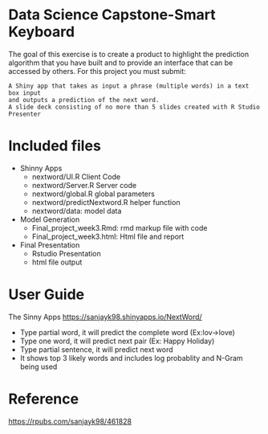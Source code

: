 # Data Science Capstone-Smart Keyboard
The goal of this exercise is to create a product to highlight the prediction algorithm that you have built and to provide an interface that can be accessed by others. For this project you must submit:

    A Shiny app that takes as input a phrase (multiple words) in a text box input 
    and outputs a prediction of the next word.
    A slide deck consisting of no more than 5 slides created with R Studio Presenter 
    
    
  # Included files
  
  * Shinny Apps 
     * nextword/UI.R Client Code
     * nextword/Server.R Server code
     * nextword/global.R global parameters 
     * nextword/predictNextword.R helper function
     * nextword/data: model data
 * Model Generation
    * Final_project_week3.Rmd: rmd markup file with code 
    * Final_project_week3.html: Html file and report 
 * Final Presentation
    * Rstudio Presentation
    * html file output
   
  # User Guide
  
The Sinny Apps <https://sanjayk98.shinyapps.io/NextWord/>

- Type partial word, it will predict the complete word (Ex:lov->love)
- Type one word, it will predict next pair (Ex: Happy Holiday)
- Type partial sentence, it will predict next word
- It shows top 3 likely words and includes log probablity and N-Gram being used

# Reference
https://rpubs.com/sanjayk98/461828
